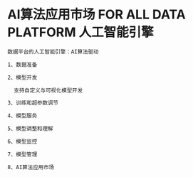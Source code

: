 # AI算法应用市场 FOR ALL DATA PLATFORM 人工智能引擎

```markdown
数据平台的人工智能引擎：AI算法驱动

1、数据准备

2、模型开发

  支持自定义与可视化模型开发

3、训练和超参数调节

4、模型服务

5、模型调整和理解

6、模型监控

7、模型管理

8、AI算法应用市场

````
